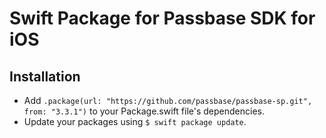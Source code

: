 # Swift Package for Passbase SDK for iOS

## Installation

- Add `.package(url: "https://github.com/passbase/passbase-sp.git", from: "3.3.1")` to your Package.swift file's dependencies.
- Update your packages using `$ swift package update`.